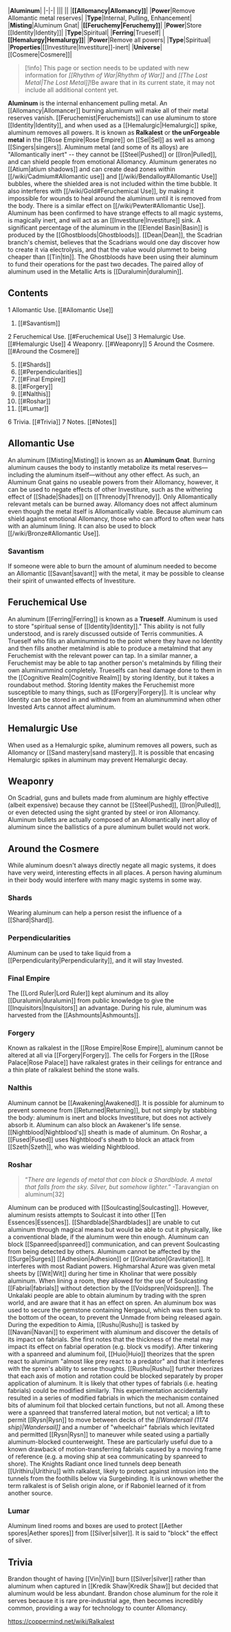 |**Aluminum**|
|-|-|
|||
||
|**[[Allomancy\|Allomancy]]**|
|**Power**|Remove Allomantic metal reserves|
|**Type**|Internal, Pulling, Enhancement|
|**Misting**|Aluminum Gnat|
|**[[Feruchemy\|Feruchemy]]**|
|**Power**|Store [[Identity\|Identity]]|
|**Type**|Spiritual|
|**Ferring**|Trueself|
|**[[Hemalurgy\|Hemalurgy]]**|
|**Power**|Remove all powers|
|**Type**|Spiritual|
|**Properties**|[[Investiture\|Investiture]]-inert|
|**Universe**|[[Cosmere\|Cosmere]]|

> [!info] This page or section needs to be updated with new information for *[[Rhythm of War\|Rhythm of War]]* and *[[The Lost Metal\|The Lost Metal]]*!Be aware that in its current state, it may not include all additional content yet.

**Aluminum** is the internal enhancement pulling metal. An [[Allomancy\|Allomancer]] burning aluminum will make all of their metal reserves vanish. [[Feruchemist\|Feruchemists]] can use aluminum to store [[Identity\|Identity]], and when used as a [[Hemalurgic\|Hemalurgic]] spike, aluminum removes all powers. It is known as **Ralkalest** or **the unForgeable metal** in the [[Rose Empire\|Rose Empire]] on [[Sel\|Sel]] as well as among [[Singers\|singers]].
Aluminum metal (and some of its alloys) are "Allomantically inert" -- they cannot be [[Steel\|Pushed]] or [[Iron\|Pulled]], and can shield people from emotional Allomancy. Aluminum generates no [[Atium\|atium shadows]] and can create dead zones within [[/wiki/Cadmium#Allomantic use]] and [[/wiki/Bendalloy#Allomantic Use]] bubbles, where the shielded area is not included within the time bubble. It also interferes with [[/wiki/Gold#Feruchemical Use]], by making it impossible for wounds to heal around the aluminum until it is removed from the body. There is a similar effect on [[/wiki/Pewter#Allomantic Use]].
Aluminum has been confirmed to have strange effects to all magic systems, is magically inert, and will act as an [[Investiture\|Investiture]] sink.
A significant percentage of the aluminum in the [[Elendel Basin\|Basin]] is produced by the [[Ghostbloods\|Ghostbloods]]. [[Dean\|Dean]], the Scadrian branch's chemist, believes that the Scadrians would one day discover how to create it via electrolysis, and that the value would plummet to being cheaper than [[Tin\|tin]]. The Ghostbloods have been using their aluminum to fund their operations for the past two decades.
The paired alloy of aluminum used in the Metallic Arts is [[Duralumin\|duralumin]].

## Contents

1 Allomantic Use. [[#Allomantic Use]] 

1. [[#Savantism]] 


2 Feruchemical Use. [[#Feruchemical Use]] 
3 Hemalurgic Use. [[#Hemalurgic Use]] 
4 Weaponry. [[#Weaponry]] 
5 Around the Cosmere. [[#Around the Cosmere]] 

5. [[#Shards]] 
5. [[#Perpendicularities]] 
5. [[#Final Empire]] 
5. [[#Forgery]] 
5. [[#Nalthis]] 
5. [[#Roshar]] 
5. [[#Lumar]] 


6 Trivia. [[#Trivia]] 
7 Notes. [[#Notes]] 


## Allomantic Use
An aluminum [[Misting\|Misting]] is known as an **Aluminum Gnat**. Burning aluminum causes the body to instantly metabolize its metal reserves—including the aluminum itself—without any other effect. As such, an Aluminum Gnat gains no useable powers from their Allomancy, however, it can be used to negate effects of other Investiture, such as the withering effect of [[Shade\|Shades]] on [[Threnody\|Threnody]]. Only Allomantically relevant metals can be burned away. Allomancy does not affect aluminum even though the metal itself is Allomantically viable.
Because aluminum can shield against emotional Allomancy, those who can afford to often wear hats with an aluminum lining. It can also be used to block [[/wiki/Bronze#Allomantic Use]].

### Savantism
If someone were able to burn the amount of aluminum needed to become an Allomantic [[Savant\|savant]] with the metal, it may be possible to cleanse their spirit of unwanted effects of Investiture.

## Feruchemical Use
An aluminum [[Ferring\|Ferring]] is known as a **Trueself**. Aluminum is used to store "spiritual sense of [[Identity\|Identity]]." This ability is not fully understood, and is rarely discussed outside of Terris communities. A Trueself who fills an aluminummind to the point where they have no Identity and then fills another metalmind is able to produce a metalmind that any Feruchemist with the relevant power can tap. In a similar manner, a Feruchemist may be able to tap another person's metalminds by filling their own aluminummind completely. Trueselfs can heal damage done to them in the [[Cognitive Realm\|Cognitive Realm]] by storing Identity, but it takes a roundabout method. Storing Identity makes the Feruchemist more susceptible to many things, such as [[Forgery\|Forgery]].
It is unclear why Identity can be stored in and withdrawn from an aluminummind when other Invested Arts cannot affect aluminum.

## Hemalurgic Use
When used as a Hemalurgic spike, aluminum removes all powers, such as Allomancy or [[Sand mastery\|sand mastery]].
It is possible that encasing Hemalurgic spikes in aluminum may prevent Hemalurgic decay.

## Weaponry
On Scadrial, guns and bullets made from aluminum are highly effective (albeit expensive) because they cannot be [[Steel\|Pushed]], [[Iron\|Pulled]], or even detected using the sight granted by steel or iron Allomancy. Aluminum bullets are actually composed of an Allomantically inert alloy of aluminum since the ballistics of a pure aluminum bullet would not work.

## Around the Cosmere
While aluminum doesn't always directly negate all magic systems, it does have very weird, interesting effects in all places. A person having aluminum in their body would interfere with many magic systems in some way.

### Shards
Wearing aluminum can help a person resist the influence of a [[Shard\|Shard]].

### Perpendicularities
Aluminum can be used to take liquid from a [[Perpendicularity\|Perpendicularity]], and it will stay Invested.

### Final Empire
The [[Lord Ruler\|Lord Ruler]] kept aluminum and its alloy [[Duralumin\|duralumin]] from public knowledge to give the [[Inquisitors\|Inquisitors]] an advantage. During his rule, aluminum was harvested from the [[Ashmounts\|Ashmounts]].

### Forgery
Known as ralkalest in the [[Rose Empire\|Rose Empire]], aluminum cannot be altered at all via [[Forgery\|Forgery]].
The cells for Forgers in the [[Rose Palace\|Rose Palace]] have ralkalest grates in their ceilings for entrance and a thin plate of ralkalest behind the stone walls.

### Nalthis
Aluminum cannot be [[Awakening\|Awakened]]. It is possible for aluminum to prevent someone from [[Returned\|Returning]], but not simply by stabbing the body: aluminum is inert and blocks Investiture, but does not actively absorb it. Aluminum can also block an Awakener's life sense.
[[Nightblood\|Nightblood's]] sheath is made of aluminum. On Roshar, a [[Fused\|Fused]] uses Nightblood's sheath to block an attack from [[Szeth\|Szeth]], who was wielding Nightblood.

### Roshar
>“*There are legends of metal that can block a Shardblade. A metal that falls from the sky. Silver, but somehow lighter.*”
\-Taravangian on aluminum[32]


Aluminum can be produced with [[Soulcasting\|Soulcasting]]. However, aluminum resists attempts to Soulcast it into other [[Ten Essences\|Essences]]. [[Shardblade\|Shardblades]] are unable to cut aluminum through magical means but would be able to cut it physically, like a conventional blade, if the aluminum were thin enough. Aluminum can block [[Spanreed\|spanreed]] communication, and can prevent Soulcasting from being detected by others. Aluminum cannot be affected by the [[Surge\|Surges]] [[Adhesion\|Adhesion]] or [[Gravitation\|Gravitation]]. It interferes with most Radiant powers.
Highmarshal Azure was given metal sheets by [[Wit\|Wit]] during her time in Kholinar that were possibly aluminum. When lining a room, they allowed for the use of Soulcasting [[Fabrial\|fabrials]] without detection by the [[Voidspren\|Voidspren]].
The Unkalaki people are able to obtain aluminum by trading with the spren world, and are aware that it has an effect on spren.
An aluminum box was used to secure the gemstone containing Nergaoul, which was then sunk to the bottom of the ocean, to prevent the Unmade from being released again.
During the expedition to Aimia, [[Rushu\|Rushu]] is tasked by [[Navani\|Navani]] to experiment with aluminum and discover the details of its impact on fabrials. She first notes that the thickness of the metal may impact its effect on fabrial operation (e.g. block vs modify). After tinkering with a spanreed and aluminum foil, [[Huio\|Huio]] theorizes that the spren react to aluminum "almost like prey react to a predator" and that it interferes with the spren's ability to sense thoughts. [[Rushu\|Rushu]] further theorizes that each axis of motion and rotation could be blocked separately by proper application of aluminum. It is likely that other types of fabrials (i.e. heating fabrials) could be modified similarly.
This experimentation accidentally resulted in a series of modified fabrials in which the mechanism contained bits of aluminum foil that blocked certain functions, but not all. Among these were a spanreed that transferred lateral motion, but not vertical; a lift to permit [[Rysn\|Rysn]] to move between decks of the *[[Wandersail (1174 ship)\|Wandersail]]* and a number of "wheelchair" fabrials which levitated and permitted [[Rysn\|Rysn]] to maneuver while seated using a partially aluminum-blocked counterweight. These are particularly useful due to a known drawback of motion-transferring fabrials caused by a moving frame of reference (e.g. a moving ship at sea communicating by spanreed to shore).
The Knights Radiant once lined tunnels deep beneath [[Urithiru\|Urithiru]] with ralkalest, likely to protect against intrusion into the tunnels from the foothills below via Surgebinding. It is unknown whether the term ralkalest is of Selish origin alone, or if Raboniel learned of it from another source.

### Lumar
Aluminum lined rooms and boxes are used to protect [[Aether spores\|Aether spores]] from [[Silver\|silver]]. It is said to "block" the effect of silver.

## Trivia
Brandon thought of having [[Vin\|Vin]] burn [[Silver\|silver]] rather than aluminum when captured in [[Kredik Shaw\|Kredik Shaw]] but decided that aluminum would be less abundant.
Brandon chose aluminum for the role it serves because it is rare pre-industrial age, then becomes incredibly common, providing a way for technology to counter Allomancy.


https://coppermind.net/wiki/Ralkalest